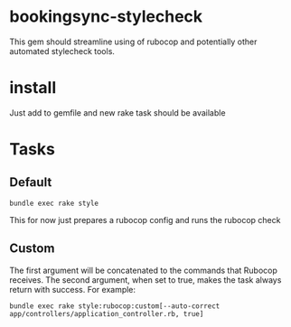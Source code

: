 # bookingsync-stylecheck

This gem should streamline using of rubocop and potentially other automated stylecheck tools.

# install

Just add to gemfile and new rake task should be available

# Tasks

## Default

`bundle exec rake style`

This for now just prepares a rubocop config and runs the rubocop check

## Custom

The first argument will be concatenated to the commands that Rubocop receives.
The second argument, when set to true, makes the task always return with success.
For example:

`bundle exec rake style:rubocop:custom[--auto-correct app/controllers/application_controller.rb, true]`
